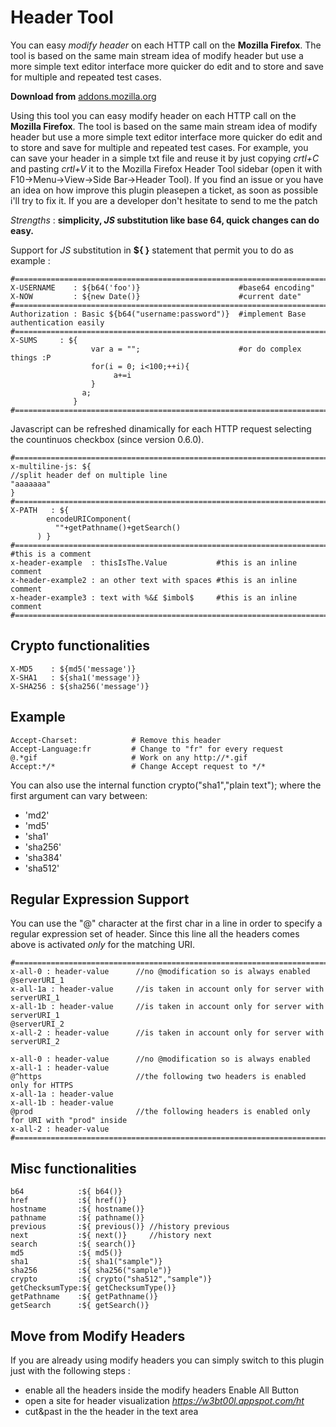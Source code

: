 Header Tool
============
You can easy _modify header_ on each HTTP call on the **Mozilla Firefox**.
The tool is based on the same main stream idea of modify header but use a more simple text editor interface more quicker do edit and to store and save for multiple and repeated test cases.

**Download from** [addons.mozilla.org](https://addons.mozilla.org/it/firefox/addon/header-tool/)

Using this tool you can easy modify header on each HTTP call on the **Mozilla Firefox**.
The tool is based on the same main stream idea of modify header but use a more simple text editor interface more quicker do edit and to store and save for multiple and repeated test cases. For example, you can save your header in a simple txt file and reuse it by just copying _crtl+C_ and pasting _crtl+V_ it to the Mozilla Firefox Header Tool sidebar (open it with F10->Menu->View->Side Bar->Header Tool). If you find an issue or you have an idea on how improve this plugin pleasepen a ticket, as soon as possible i'll try to fix it. If you are a developer don't hesitate to send to me the patch   

*Strengths* : **simplicity, _JS_ substitution like base 64, quick changes can do easy.**

Support for _JS_ substitution in **${ }** statement that permit you to do as example : 

    #========================================================================================
    X-USERNAME    : ${b64('foo')}                      #base64 encoding"
    X-NOW         : ${new Date()}                      #current date"
    #========================================================================================
    Authorization : Basic ${b64("username:password")}  #implement Base authentication easily
    #========================================================================================
    X-SUMS     : ${
                      var a = "";                      #or do complex things :P
                      for(i = 0; i<100;++i){
                           a+=i
                      }
                    a;
                  }
    #========================================================================================

Javascript can be refreshed dinamically for each HTTP request selecting the countinuos checkbox (since version 0.6.0).

    #========================================================================================
    x-multiline-js: ${
    //split header def on multiple line
    "aaaaaaa"
    }
    #========================================================================================
    X-PATH   : ${
            encodeURIComponent(
              ""+getPathname()+getSearch()
          ) }
    #========================================================================================
    #this is a comment
    x-header-example  : thisIsThe.Value           #this is an inline comment
    x-header-example2 : an other text with spaces #this is an inline comment
    x-header-example3 : text with %&£ $imbol$     #this is an inline comment
    #========================================================================================

Crypto functionalities
------------------------

    X-MD5    : ${md5('message')}
    X-SHA1   : ${sha1('message')}
    X-SHA256 : ${sha256('message')}


Example
------------------------
    Accept-Charset:            # Remove this header
    Accept-Language:fr         # Change to "fr" for every request
    @.*gif                     # Work on any http://*.gif
    Accept:*/*                 # Change Accept request to */*


You can also use the internal function  crypto("sha1","plain text"); where the first argument can vary between:
 
- 'md2'  
- 'md5'  
- 'sha1' 
- 'sha256'
- 'sha384'
- 'sha512'

Regular Expression Support
--------------------------
You can use the "@" character at the first char in a line in order to specify a 
regular expression set of header. Since this line all the headers comes above is
activated *only* for the matching URI.

    #========================================================================================
    x-all-0 : header-value      //no @modification so is always enabled
    @serverURI_1
    x-all-1a : header-value     //is taken in account only for server with serverURI_1 
    x-all-1b : header-value     //is taken in account only for server with serverURI_1 
    @serverURI_2
    x-all-2 : header-value      //is taken in account only for server with serverURI_2

    x-all-0 : header-value      //no @modification so is always enabled
    x-all-1 : header-value
    @^https                     //the following two headers is enabled only for HTTPS
    x-all-1a : header-value     
    x-all-1b : header-value     
    @prod                       //the following headers is enabled only for URI with "prod" inside
    x-all-2 : header-value      
    #========================================================================================

Misc functionalities
--------------------------

    b64            :${ b64()}
    href           :${ href()}
    hostname       :${ hostname()}
    pathname       :${ pathname()}
    previous       :${ previous()} //history previous   
    next           :${ next()}     //history next
    search         :${ search()}
    md5            :${ md5()}
    sha1           :${ sha1("sample")}
    sha256         :${ sha256("sample")}
    crypto         :${ crypto("sha512","sample")}
    getChecksumType:${ getChecksumType()}
    getPathname    :${ getPathname()}
    getSearch      :${ getSearch()}

Move from Modify Headers
------------------------
If you are already using modify headers you can simply switch to this plugin just with the following steps :
- enable all the headers inside the modify headers Enable All Button
- open a site for header visualization *https://w3bt00l.appspot.com/ht*
- cut&past in the the header in the text area

